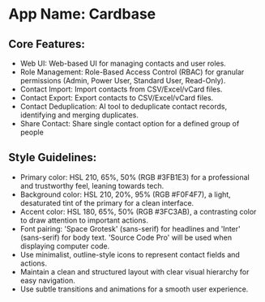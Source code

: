# **App Name**: Cardbase

## Core Features:

- Web UI: Web-based UI for managing contacts and user roles.
- Role Management: Role-Based Access Control (RBAC) for granular permissions (Admin, Power User, Standard User, Read-Only).
- Contact Import: Import contacts from CSV/Excel/vCard files.
- Contact Export: Export contacts to CSV/Excel/vCard files.
- Contact Deduplication: AI tool to deduplicate contact records, identifying and merging duplicates.
- Share Contact: Share single contact option for a defined group of people

## Style Guidelines:

- Primary color: HSL 210, 65%, 50% (RGB #3FB1E3) for a professional and trustworthy feel, leaning towards tech.
- Background color: HSL 210, 20%, 95% (RGB #F0F4F7), a light, desaturated tint of the primary for a clean interface.
- Accent color: HSL 180, 65%, 50% (RGB #3FC3AB), a contrasting color to draw attention to important actions.
- Font pairing: 'Space Grotesk' (sans-serif) for headlines and 'Inter' (sans-serif) for body text. 'Source Code Pro' will be used when displaying computer code.
- Use minimalist, outline-style icons to represent contact fields and actions.
- Maintain a clean and structured layout with clear visual hierarchy for easy navigation.
- Use subtle transitions and animations for a smooth user experience.
